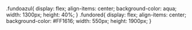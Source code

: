 .fundoazul{
    display: flex;
    align-items: center;
    background-color: aqua;
    width: 1300px;
    height: 40%;
}
.fundored{
    display: flex;
    align-items: center;
    background-color: #FF1616;
    width: 550px;
    height: 1900px;
}
